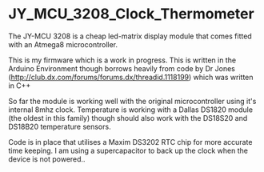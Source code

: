 JY_MCU_3208_Clock_Thermometer
=============================
The JY-MCU 3208 is a cheap led-matrix display module that comes fitted with an Atmega8 microcontroller.

This is my firmware which is a work in progress.  This is written in the Arduino Environment though borrows heavily from code by Dr Jones (http://club.dx.com/forums/forums.dx/threadid.1118199) which was written in C++

So far the module is working well with the original microcontroller using it's internal 8mhz clock.  Temperature is working with a Dallas DS1820 module (the oldest in this family) though should also work with the DS18S20 and DS18B20 temperature sensors.

Code is in place that utilises a Maxim DS3202 RTC chip for more accurate time keeping.  I am using a supercapacitor to back up the clock when the device is not powered..

